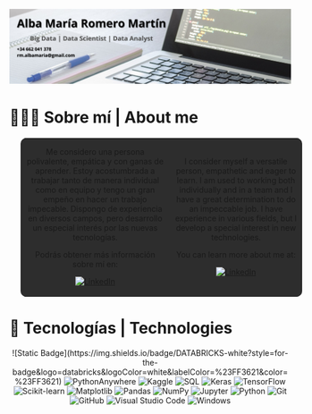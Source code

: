 
![Texto alternativo](img/banner.png)

# 👩🏽‍💻 Sobre mí | About me

<table align = "center" style = "margin: 20px 20px; background-color: #2d2d2d; border-radius: 10px;">
  <tr>
    <td align = "center">
<p>
Me considero una persona polivalente, empática y con ganas de aprender. Estoy acostumbrada a trabajar tanto de 
manera individual como en equipo y tengo un gran empeño en hacer un trabajo impecable. Dispongo de experiencia 
en diversos campos, pero desarrollo un especial interés por las nuevas tecnologías.

Podrás obtener más información sobre mí en:

  <a href = "https://www.linkedin.com/in/albamariaromeromartin" target = "_blank">
    <img src = "https://cdn-icons-png.flaticon.com/512/174/174857.png" height = "40" alt = "LinkedIn">
  </a>
</p>
    </td>
    <td align = "center">
<p>
I consider myself a versatile person, empathetic and eager to learn. I am used to working both individually and in a team 
and I have a great determination to do an impeccable job. I have experience in various fields, but I develop a special 
interest in new technologies.

You can learn more about me at:

  <a href = "https://www.linkedin.com/in/albamariaromeromartin" target = "_blank">
    <img src = "https://cdn-icons-png.flaticon.com/512/174/174857.png" height = "40" alt = "LinkedIn">
  </a>
</p>
    </td>
  </tr>
</table>

# 🔧 Tecnologías | Technologies

<p align = "center">
  <a>
    ![Static Badge](https://img.shields.io/badge/DATABRICKS-white?style=for-the-badge&logo=databricks&logoColor=white&labelColor=%23FF3621&color=%23FF3621)
  </a>
  <a>
    <img src = "![Static Badge](https://img.shields.io/badge/PYTHONANYWHERE-white?style=for-the-badge&logo=pythonanywhere&logoColor=white&labelColor=%231D9FD7&color=%231D9FD7)" height = "60" alt = "PythonAnywhere">
  </a>
  <a>
    <img src = "![Static Badge](https://img.shields.io/badge/KAGGLE-white?style=for-the-badge&logo=kaggle&logoColor=white&labelColor=%2320BEFF&color=%2320BEFF)" height = "60" alt = "Kaggle">
  </a>
  <a>
    <img src = "![Static Badge](https://img.shields.io/badge/SQL-white?style=for-the-badge&logo=sqlite&logoColor=white&labelColor=%23003B57&color=%23003B57)" height = "60" alt = "SQL">
  </a>
  <a>
    <img src = "![Static Badge](https://img.shields.io/badge/KERAS-white?style=for-the-badge&logo=keras&logoColor=white&labelColor=%23D00000&color=%23D00000)" height = "60" alt = "Keras">
  </a>
  <a>
    <img src = "![Static Badge](https://img.shields.io/badge/TENSORFLOW-white?style=for-the-badge&logo=tensorflow&logoColor=white&labelColor=%23FF6F00&color=%23FF6F00)" height = "60" alt = "TensorFlow">
  </a>
  <a>
    <img src = "![Static Badge](https://img.shields.io/badge/SCIKIT--LEARN-white?style=for-the-badge&logo=scikitlearn&logoColor=white&labelColor=%23F7931E&color=%23F7931E)" height = "60" alt = "Scikit-learn">
  </a>
  <a>
    <img src = "![Static Badge](https://img.shields.io/badge/MATPLOTLIB-white?style=for-the-badge&logo=matplotlib&logoColor=white&labelColor=yellow&color=yellow)" height = "60" alt = "Matplotlib">
  </a>
  <a>
    <img src = "![Static Badge](https://img.shields.io/badge/PANDAS-white?style=for-the-badge&logo=pandas&logoColor=white&labelColor=%23150458&color=%23150458)" height = "60" alt = "Pandas">
  </a>
  <a>
    <img src = "![Static Badge](https://img.shields.io/badge/NUMPY-white?style=for-the-badge&logo=numpy&logoColor=white&labelColor=%23013243&color=%23013243)" height = "60" alt = "NumPy">
  </a>
  <a>
    <img src = "![Static Badge](https://img.shields.io/badge/JUPYTER-white?style=for-the-badge&logo=jupyter&logoColor=white&labelColor=%23F37626&color=%23F37626)" height = "60" alt = "Jupyter">
  </a>
  <a>
    <img src = "![Static Badge](https://img.shields.io/badge/PYTHON-white?style=for-the-badge&logo=python&logoColor=white&labelColor=%233776AB&color=%233776AB)" height = "60" alt = "Python">
  </a>
  <a>
    <img src = "![Static Badge](https://img.shields.io/badge/GIT-white?style=for-the-badge&logo=git&logoColor=white&labelColor=%23F05032&color=%23F05032)" height = "60" alt = "Git">
  </a>
  <a>
    <img src = "![Static Badge](https://img.shields.io/badge/GITHUB-white?style=for-the-badge&logo=github&logoColor=white&labelColor=%23181717&color=%23181717)" height = "60" alt = "GitHub">
  </a>
   <a>
    <img src = "![Static Badge](https://img.shields.io/badge/VISUAL%20STUDIO%20CODE-white?style=for-the-badge&logo=visualstudiocode&logoColor=white&labelColor=blue&color=blue)" height = "60" alt = "Visual Studio Code">
  </a>
  <a>
    <img src = "![Static Badge](https://img.shields.io/badge/WINDOWS-white?style=for-the-badge&logo=windows&logoColor=white&labelColor=blue&color=blue)" height = "60" alt = "Windows">
  </a>
</p>
